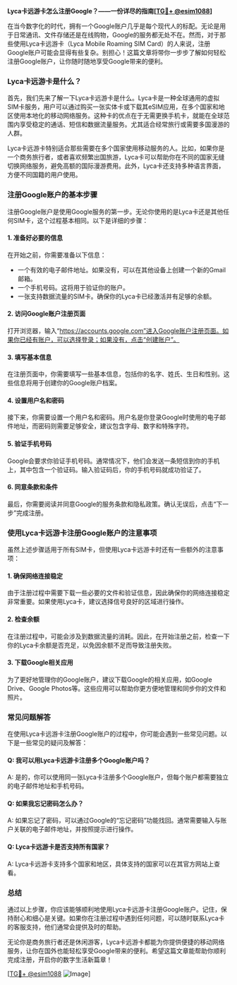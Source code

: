 **Lyca卡远游卡怎么注册Google？——一份详尽的指南[[TG💪+ @esim1088](https://t.me/s/esim1088)]**

在当今数字化的时代，拥有一个Google账户几乎是每个现代人的标配。无论是用于日常通讯、文件存储还是在线购物，Google的服务都无处不在。然而，对于那些使用Lyca卡远游卡（Lyca Mobile Roaming SIM Card）的人来说，注册Google账户可能会显得有些复杂。别担心！这篇文章将带你一步步了解如何轻松注册Google账户，让你随时随地享受Google带来的便利。

### Lyca卡远游卡是什么？

首先，我们先来了解一下Lyca卡远游卡是什么。Lyca卡是一种全球通用的虚拟SIM卡服务，用户可以通过购买一张实体卡或下载其eSIM应用，在多个国家和地区使用本地化的移动网络服务。这种卡的优点在于无需更换手机卡，就能在全球范围内享受稳定的通话、短信和数据流量服务。尤其适合经常旅行或需要多国漫游的人群。

Lyca卡远游卡特别适合那些需要在多个国家使用移动服务的人。比如，如果你是一个商务旅行者，或者喜欢频繁出国旅游，Lyca卡可以帮助你在不同的国家无缝切换网络服务，避免高额的国际漫游费用。此外，Lyca卡还支持多种语言界面，方便不同国籍的用户使用。

### 注册Google账户的基本步骤

注册Google账户是使用Google服务的第一步。无论你使用的是Lyca卡还是其他任何SIM卡，这个过程基本相同。以下是详细的步骤：

#### 1. 准备好必要的信息
在开始之前，你需要准备以下信息：
- 一个有效的电子邮件地址。如果没有，可以在其他设备上创建一个新的Gmail邮箱。
- 一个手机号码。这将用于验证你的账户。
- 一张支持数据流量的SIM卡。确保你的Lyca卡已经激活并有足够的余额。

#### 2. 访问Google账户注册页面
打开浏览器，输入“https://accounts.google.com”进入Google账户注册页面。如果你已经有账户，可以选择登录；如果没有，点击“创建账户”。

#### 3. 填写基本信息
在注册页面中，你需要填写一些基本信息，包括你的名字、姓氏、生日和性别。这些信息将用于创建你的Google账户档案。

#### 4. 设置用户名和密码
接下来，你需要设置一个用户名和密码。用户名是你登录Google时使用的电子邮件地址，而密码则需要足够安全，建议包含字母、数字和特殊字符。

#### 5. 验证手机号码
Google会要求你验证手机号码。通常情况下，他们会发送一条短信到你的手机上，其中包含一个验证码。输入验证码后，你的手机号码就成功验证了。

#### 6. 同意条款和条件
最后，你需要阅读并同意Google的服务条款和隐私政策。确认无误后，点击“下一步”完成注册。

### 使用Lyca卡远游卡注册Google账户的注意事项

虽然上述步骤适用于所有SIM卡，但使用Lyca卡远游卡时还有一些额外的注意事项：

#### 1. 确保网络连接稳定
由于注册过程中需要下载一些必要的文件和验证信息，因此确保你的网络连接稳定非常重要。如果使用Lyca卡，建议选择信号良好的区域进行操作。

#### 2. 检查余额
在注册过程中，可能会涉及到数据流量的消耗。因此，在开始注册之前，检查一下你的Lyca卡余额是否充足，以免因余额不足而导致注册失败。

#### 3. 下载Google相关应用
为了更好地管理你的Google账户，建议下载Google的相关应用，如Google Drive、Google Photos等。这些应用可以帮助你更方便地管理和同步你的文件和照片。

### 常见问题解答

在使用Lyca卡远游卡注册Google账户的过程中，你可能会遇到一些常见问题。以下是一些常见的疑问及解答：

#### Q: 我可以用Lyca卡远游卡注册多个Google账户吗？
A: 是的，你可以使用同一张Lyca卡注册多个Google账户，但每个账户都需要独立的电子邮件地址和手机号码。

#### Q: 如果我忘记密码怎么办？
A: 如果忘记了密码，可以通过Google的“忘记密码”功能找回。通常需要输入与账户关联的电子邮件地址，并按照提示进行操作。

#### Q: Lyca卡远游卡是否支持所有国家？
A: Lyca卡远游卡支持多个国家和地区，具体支持的国家可以在其官方网站上查看。

### 总结

通过以上步骤，你应该能够顺利地使用Lyca卡远游卡注册Google账户。记住，保持耐心和细心是关键。如果你在注册过程中遇到任何问题，可以随时联系Lyca卡的客服支持，他们通常会提供及时的帮助。

无论你是商务旅行者还是休闲游客，Lyca卡远游卡都能为你提供便捷的移动网络服务，让你在国外也能轻松享受Google带来的便利。希望这篇文章能帮助你顺利完成注册，开启你的数字生活新篇章！

[[TG💪+ @esim1088](https://t.me/s/esim1088) ![Image](https://i.postimg.cc/4NQfJmqS/Snipaste-2025-05-13-00-14-12.png)]